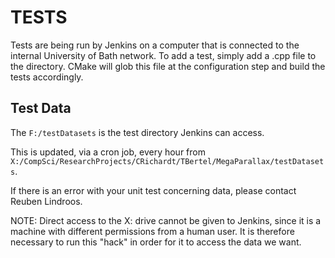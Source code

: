 TESTS
=====

Tests are being run by Jenkins on a computer that is connected to the internal University of Bath network.
To add a test, simply add a .cpp file to the directory. CMake will glob this file at the configuration step and build the tests accordingly.


Test Data
---------
The `F:/testDatasets` is the test directory Jenkins can access.

This is updated, via a cron job, every hour from `X:/CompSci/ResearchProjects/CRichardt/TBertel/MegaParallax/testDatasets`.

If there is an error with your unit test concerning data, please contact Reuben Lindroos.

NOTE: Direct access to the X: drive cannot be given to Jenkins, since it is a machine with different permissions from a human user. It is therefore necessary to run this "hack" in order for it to access the data we want. 
